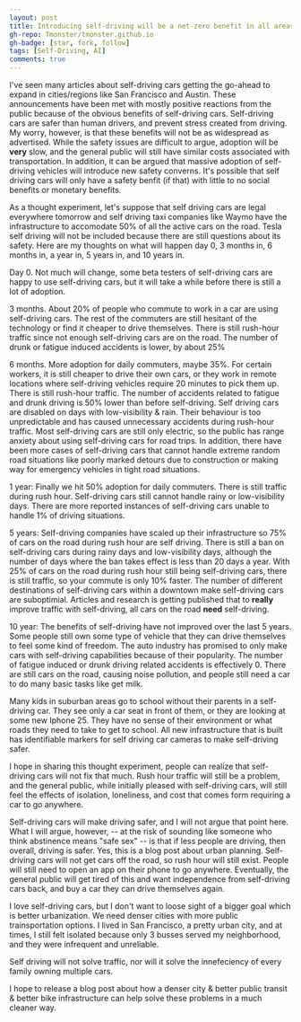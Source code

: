 ```yaml
---
layout: post
title: Introducing self-driving will be a net-zero benefit in all areas but safety
gh-repo: Tmonster/tmonster.github.io
gh-badge: [star, fork, follow]
tags: [Self-Driving, AI]
comments: true
---
```


I've seen many articles about self-driving cars getting the go-ahead to expand in cities/regions like San Francisco and Austin. These announcements have been met with mostly positive reactions from the public because of the obvious benefits of self-driving cars. Self-driving cars are safer than human drivers, and prevent stress created from driving. My worry, however, is that these benefits will not be as widespread as advertised. While the safety issues are difficult to argue, adoption will be **very** slow, and the general public will still have similar costs associated with transportation. In addition, it can be argued that massive adoption of self-driving vehicles will introduce new safety converns. It's possible that self driving cars will only have a safety benfit (if that) with little to no social benefits or monetary benefits.

As a thought experiment, let's suppose that self driving cars are legal everywhere tomorrow and self driving taxi companies like Waymo have the infrastructure to accomodate 50% of all the active cars on the road. Tesla self driving will not be included because there are still questions about its safety. Here are my thoughts on what will happen day 0, 3 months in, 6 months in, a year in, 5 years in, and 10 years in.

Day 0.
Not much will change, some beta testers of self-driving cars are happy to use self-driving cars, but it will take a while before there is still a lot of adoption.

3 months.
About 20% of people who commute to work in a car are using self-driving cars. The rest of the commuters are still hesitant of the technology or find it cheaper to drive themselves. There is still rush-hour traffic since not enough self-driving cars are on the road. The number of drunk or fatigue induced accidents is lower, by about 25%


6 months. 
More adoption for daily commuters, maybe 35%. For certain workers, it is still cheaper to drive their own cars, or they work in remote locations where self-driving vehicles require 20 minutes to pick them up. There is still rush-hour traffic. The number of accidents related to fatigue and drunk driving is 50% lower than before self-driving. Self driving cars are disabled on days with low-visibility & rain. Their behaviour is too unpredictable and has caused unnecessary accidents during rush-hour traffic. Most self-driving cars are still only electric, so the public has range anxiety about using self-driving cars for road trips. In addition, there have been more cases of self-driving cars that cannot handle extreme random road situations like poorly marked detours due to construction or making way for emergency vehicles in tight road situations.

1 year:
Finally we hit 50% adoption for daily commuters. There is still traffic during rush hour. Self-driving cars still cannot handle rainy or low-visibility days. There are more reported instances of self-driving cars unable to handle 1% of driving situations.

5 years:
Self-driving companies have scaled up their infrastructure so 75% of cars on the road during rush hour are self driving. There is still a ban on self-driving cars during rainy days and low-visibility days, although the number of days where the ban takes effect is less than 20 days a year. With 25% of cars on the road during rush hour still being self-driving cars, there is still traffic, so your commute is only 10% faster. The number of different destinations of self-driving cars within a downtown make self-driving cars are suboptimial. Articles and research is getting published that to **really** improve traffic with self-driving, all cars on the road **need** self-driving.

10 year:
The benefits of self-driving have not improved over the last 5 years. Some people still own some type of vehicle that they can drive themselves to feel some kind of freedom. The auto industry has promised to only make cars with self-driving capabilities because of their popularity. The number of fatigue induced or drunk driving related accidents is effectively 0. There are still cars on the road, causing noise pollution, and people still need a car to do many basic tasks like get milk.

Many kids in suburban areas go to school without their parents in a self-driving car. They see only a car seat in front of them, or they are looking at some new Iphone 25. They have no sense of their environment or what roads they need to take to get to school. All new infrastructure that is built has identifiable markers for self driving car cameras to make self-driving safer. 


I hope in sharing this thought experiment, people can realize that self-driving cars will not fix that much. Rush hour traffic will still be a problem, and the general public, while initially pleased with self-driving cars, will still feel the effects of isolation, loneliness, and cost that comes form requiring a car to go anywhere. 

Self-driving cars will make driving safer, and I will not argue that point here. What I will argue, however, -- at the risk of sounding like someone who think abstinence means "safe sex" -- is that if less people are driving, then overall, driving is safer. Yes, this is a blog post about urban planning. Self-driving cars will not get cars off the road, so rush hour will still exist. People will still need to open an app on their phone to go anywhere. Eventually, the general public will get tired of this and want independence from self-driving cars back, and buy a car they can drive themselves again. 

I love self-driving cars, but I don't want to loose sight of a bigger goal which is better urbanization. We need denser cities with more public trainsportation options. I lived in San Francisco, a pretty urban city, and at times, I still felt isolated because only 3 busses served my neighborhood, and they were infrequent and unreliable. 

Self driving will not solve traffic, nor  will it solve the innefeciency of every family owning multiple cars. 


I hope to release a blog post about how a denser city & better public transit & better bike infrastructure can help solve these problems in a much cleaner way.

<!-- 
While self-driving cars will make driving safer, it won't take cars off of the road. So while the roads are safer, they are still congested. You can argue that driving in traffic is frustrating, but don't forget the saying:

'You aren't stuck in traffic, you *are* traffic'

Basically, if every person in a car in rush our traffic is now driving a self-driving car, I don't think traffic will suddenly disappear. Yes, all cars in a line can accelerate and cars will manage lane changes much better, but that technology is still far away. 

Also, suppose tomorrow


Benefits
1. It's safer, I won't deny that.
   - Less drunk drivers
   - Less tired drivers
   - More predictable drivers that can talk to each other.

1. It doesn't take cars off the road (in fact, it might add more cars).
   - People won't sell their combustion cars, can't recoupe investment, or they want to keep it for longer drives
   - chances are, for those who use their car a lot, driving their own car is still cheaper.
   - People will use waymo for commuting,
   - This means congestion isn't solved.
2. Waymo cars are still easily tricked
   - https://www.npr.org/2023/08/26/1195695051/driverless-cars-san-francisco-waymo-cruise
3. We are in danger of privatizing transport
4. The debate of who is at fault for collisions will never be solved.

5. This one is just for me
   - All parents will complain and say they can't/won't trust or understand it, but ultimately admit it's nice to have. This discourse will eventually become extremely tiresome.  -->
